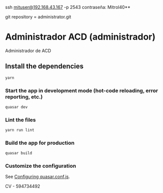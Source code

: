 ssh mituser@192.168.43.167 -p 2543
contraseña: Mitrol40\*\*

git repository = administrator.git

# Administrador ACD (administrador)

Administrador de ACD

## Install the dependencies

```bash
yarn
```

### Start the app in development mode (hot-code reloading, error reporting, etc.)

```bash
quasar dev
```

### Lint the files

```bash
yarn run lint
```

### Build the app for production

```bash
quasar build
```

### Customize the configuration

See [Configuring quasar.conf.js](https://quasar.dev/quasar-cli/quasar-conf-js).

CV - 594734492
